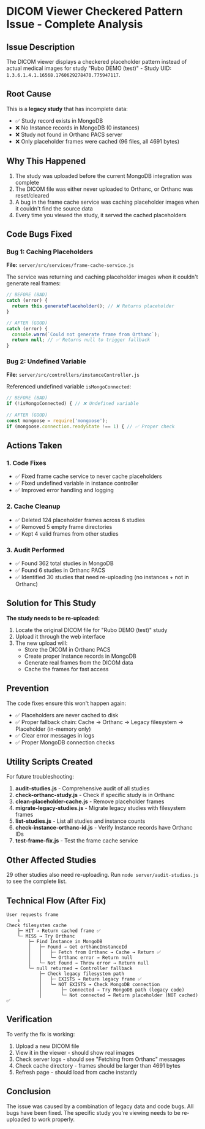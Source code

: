 # DICOM Viewer Checkered Pattern Issue - Complete Analysis

## Issue Description
The DICOM viewer displays a checkered placeholder pattern instead of actual medical images for study "Rubo DEMO (test)" - Study UID: `1.3.6.1.4.1.16568.1760629278470.775947117`.

## Root Cause
This is a **legacy study** that has incomplete data:
- ✅ Study record exists in MongoDB
- ❌ No Instance records in MongoDB (0 instances)
- ❌ Study not found in Orthanc PACS server
- ❌ Only placeholder frames were cached (96 files, all 4691 bytes)

## Why This Happened
1. The study was uploaded before the current MongoDB integration was complete
2. The DICOM file was either never uploaded to Orthanc, or Orthanc was reset/cleared
3. A bug in the frame cache service was caching placeholder images when it couldn't find the source data
4. Every time you viewed the study, it served the cached placeholders

## Code Bugs Fixed

### Bug 1: Caching Placeholders
**File:** `server/src/services/frame-cache-service.js`

The service was returning and caching placeholder images when it couldn't generate real frames:
```javascript
// BEFORE (BAD)
catch (error) {
  return this.generatePlaceholder(); // ❌ Returns placeholder
}

// AFTER (GOOD)  
catch (error) {
  console.warn(`Could not generate frame from Orthanc`);
  return null; // ✅ Returns null to trigger fallback
}
```

### Bug 2: Undefined Variable
**File:** `server/src/controllers/instanceController.js`

Referenced undefined variable `isMongoConnected`:
```javascript
// BEFORE (BAD)
if (!isMongoConnected) { // ❌ Undefined variable
  
// AFTER (GOOD)
const mongoose = require('mongoose');
if (mongoose.connection.readyState !== 1) { // ✅ Proper check
```

## Actions Taken

### 1. Code Fixes
- ✅ Fixed frame cache service to never cache placeholders
- ✅ Fixed undefined variable in instance controller
- ✅ Improved error handling and logging

### 2. Cache Cleanup
- ✅ Deleted 124 placeholder frames across 6 studies
- ✅ Removed 5 empty frame directories
- ✅ Kept 4 valid frames from other studies

### 3. Audit Performed
- ✅ Found 362 total studies in MongoDB
- ✅ Found 6 studies in Orthanc PACS
- ✅ Identified 30 studies that need re-uploading (no instances + not in Orthanc)

## Solution for This Study

**The study needs to be re-uploaded:**

1. Locate the original DICOM file for "Rubo DEMO (test)" study
2. Upload it through the web interface
3. The new upload will:
   - Store the DICOM in Orthanc PACS
   - Create proper Instance records in MongoDB
   - Generate real frames from the DICOM data
   - Cache the frames for fast access

## Prevention

The code fixes ensure this won't happen again:
- ✅ Placeholders are never cached to disk
- ✅ Proper fallback chain: Cache → Orthanc → Legacy filesystem → Placeholder (in-memory only)
- ✅ Clear error messages in logs
- ✅ Proper MongoDB connection checks

## Utility Scripts Created

For future troubleshooting:

1. **audit-studies.js** - Comprehensive audit of all studies
2. **check-orthanc-study.js** - Check if specific study is in Orthanc
3. **clean-placeholder-cache.js** - Remove placeholder frames
4. **migrate-legacy-studies.js** - Migrate legacy studies with filesystem frames
5. **list-studies.js** - List all studies and instance counts
6. **check-instance-orthanc-id.js** - Verify Instance records have Orthanc IDs
7. **test-frame-fix.js** - Test the frame cache service

## Other Affected Studies

29 other studies also need re-uploading. Run `node server/audit-studies.js` to see the complete list.

## Technical Flow (After Fix)

```
User requests frame
    ↓
Check filesystem cache
    ├─ HIT → Return cached frame ✅
    └─ MISS → Try Orthanc
        ├─ Find Instance in MongoDB
        │   ├─ Found → Get orthancInstanceId
        │   │   ├─ Fetch from Orthanc → Cache → Return ✅
        │   │   └─ Orthanc error → Return null
        │   └─ Not found → Throw error → Return null
        └─ null returned → Controller fallback
            ├─ Check legacy filesystem path
            │   ├─ EXISTS → Return legacy frame ✅
            │   └─ NOT EXISTS → Check MongoDB connection
            │       ├─ Connected → Try MongoDB path (legacy code)
            │       └─ Not connected → Return placeholder (NOT cached) ✅
```

## Verification

To verify the fix is working:
1. Upload a new DICOM file
2. View it in the viewer - should show real images
3. Check server logs - should see "Fetching from Orthanc" messages
4. Check cache directory - frames should be larger than 4691 bytes
5. Refresh page - should load from cache instantly

## Conclusion

The issue was caused by a combination of legacy data and code bugs. All bugs have been fixed. The specific study you're viewing needs to be re-uploaded to work properly.
